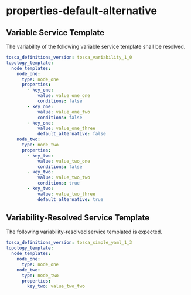 # properties-default-alternative


## Variable Service Template

The variability of the following variable service template shall be resolved.

```yaml linenums="1"
tosca_definitions_version: tosca_variability_1_0
topology_template:
  node_templates:
    node_one:
      type: node_one
      properties:
        - key_one:
            value: value_one_one
            conditions: false
        - key_one:
            value: value_one_two
            conditions: false
        - key_one:
            value: value_one_three
            default_alternative: false
    node_two:
      type: node_two
      properties:
        - key_two:
            value: value_two_one
            conditions: false
        - key_two:
            value: value_two_two
            conditions: true
        - key_two:
            value: value_two_three
            default_alternative: true
```




## Variability-Resolved Service Template

The following variability-resolved service templated is expected.

```yaml linenums="1"
tosca_definitions_version: tosca_simple_yaml_1_3
topology_template:
  node_templates:
    node_one:
      type: node_one
    node_two:
      type: node_two
      properties:
        key_two: value_two_two
```


